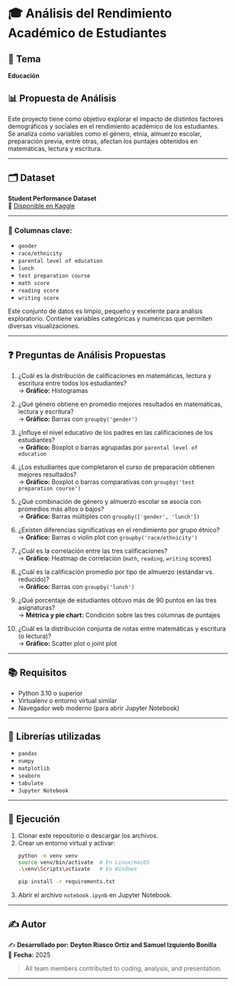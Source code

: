 # 🎓 Análisis del Rendimiento Académico de Estudiantes

## 📌 Tema
**Educación**

## 📊 Propuesta de Análisis
Este proyecto tiene como objetivo explorar el impacto de distintos factores demográficos y sociales en el rendimiento académico de los estudiantes. Se analiza cómo variables como el género, etnia, almuerzo escolar, preparación previa, entre otras, afectan los puntajes obtenidos en matemáticas, lectura y escritura.

---

## 🗂️ Dataset
**Student Performance Dataset**  
🔗 [Disponible en Kaggle](https://www.kaggle.com/datasets/spscientist/students-performance-in-exams)

---

### 📌 Columnas clave:
- `gender`
- `race/ethnicity`
- `parental level of education`
- `lunch`
- `test preparation course`
- `math score`
- `reading score`
- `writing score`

Este conjunto de datos es limpio, pequeño y excelente para análisis exploratorio. Contiene variables categóricas y numéricas que permiten diversas visualizaciones.

---

## ❓ Preguntas de Análisis Propuestas

1. ¿Cuál es la distribución de calificaciones en matemáticas, lectura y escritura entre todos los estudiantes?  
   → **Gráfico:** Histogramas

2. ¿Qué género obtiene en promedio mejores resultados en matemáticas, lectura y escritura?  
   → **Gráfico:** Barras con `groupby('gender')`

3. ¿Influye el nivel educativo de los padres en las calificaciones de los estudiantes?  
   → **Gráfico:** Boxplot o barras agrupadas por `parental level of education`

4. ¿Los estudiantes que completaron el curso de preparación obtienen mejores resultados?  
   → **Gráfico:** Boxplot o barras comparativas con `groupby('test preparation course')`

5. ¿Qué combinación de género y almuerzo escolar se asocia con promedios más altos o bajos?  
   → **Gráfico:** Barras múltiples con `groupby(['gender', 'lunch'])`

6. ¿Existen diferencias significativas en el rendimiento por grupo étnico?  
   → **Gráfico:** Barras o violin plot con `groupby('race/ethnicity')`

7. ¿Cuál es la correlación entre las tres calificaciones?  
   → **Gráfico:** Heatmap de correlación (`math`, `reading`, `writing` scores)

8. ¿Cuál es la calificación promedio por tipo de almuerzo (estándar vs. reducido)?  
   → **Gráfico:** Barras con `groupby('lunch')`

9. ¿Qué porcentaje de estudiantes obtuvo más de 90 puntos en las tres asignaturas?  
   → **Métrica y pie chart:** Condición sobre las tres columnas de puntajes

10. ¿Cuál es la distribución conjunta de notas entre matemáticas y escritura (o lectura)?  
    → **Gráfico:** Scatter plot o joint plot

---

## 📚 Requisitos

- Python 3.10 o superior  
- Virtualenv o entorno virtual similar  
- Navegador web moderno (para abrir Jupyter Notebook)

---

## 🧰 Librerías utilizadas

- `pandas`  
- `numpy`  
- `matplotlib`  
- `seaborn`  
- `tabulate`  
- `Jupyter Notebook`

---

## 🧪 Ejecución

1. Clonar este repositorio o descargar los archivos.
2. Crear un entorno virtual y activar:
   ```bash
   python -m venv venv
   source venv/bin/activate  # En Linux/macOS
   .\venv\Scripts\activate   # En Windows

   pip install -r requirements.txt
   ```
3. Abrir el archivo `notebook.ipynb` en Jupyter Notebook.

---

## ✍️ Autor
✍️ **Desarrollado por:** **Deyton Riasco Ortiz and Samuel Izquierdo Bonilla**  
📅 **Fecha:** 2025  
> All team members contributed to coding, analysis, and presentation.

---